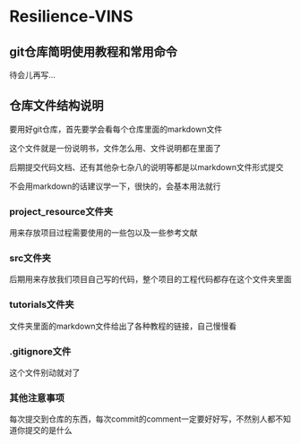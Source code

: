 # Resilience-VINS

## git仓库简明使用教程和常用命令

待会儿再写...

## 仓库文件结构说明

要用好git仓库，首先要学会看每个仓库里面的markdown文件

这个文件就是一份说明书，文件怎么用、文件说明都在里面了

后期提交代码文档、还有其他杂七杂八的说明等都是以markdown文件形式提交

不会用markdown的话建议学一下，很快的，会基本用法就行

### project_resource文件夹

用来存放项目过程需要使用的一些包以及一些参考文献

### src文件夹

后期用来存放我们项目自己写的代码，整个项目的工程代码都存在这个文件夹里面

### tutorials文件夹

文件夹里面的markdown文件给出了各种教程的链接，自己慢慢看

### .gitignore文件

这个文件别动就对了

### 其他注意事项

每次提交到仓库的东西，每次commit的comment一定要好好写，不然别人都不知道你提交的是什么
